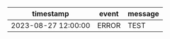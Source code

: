| timestamp | event | message |
|-----------|-------|---------|
| 2023-08-27 12:00:00 | ERROR | TEST |
